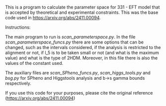 This is a program to calculate the parameter space for 331 - EFT model that is accepted by theoretical and experimental constraints. This was the base code used in https://arxiv.org/abs/2411.00094.

Instructions:

The main program to run is *scan_parameterspace.py*. 
In the file *scan_parameterspace_funcs.py* there are some options that can be changed, such as the intervals considered, if the analysis is restricted to the alignment or not, if l_5 is to be taken small or not (and what is the maximum value) and what is the type of 2HDM.
Moreover, in this file there is also the values of the constant used.

The auxiliary files are *scan_SPheno_funcs.py*, *scan_higgs_tools.py* and *bsg.py* for SPheno and Higgstools analysis and b->s gamma bounds respectively.

If you use this code for your purposes, please cite the original reference (https://arxiv.org/abs/2411.00094)
